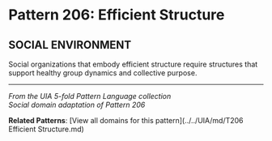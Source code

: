 # Pattern 206: Efficient Structure

## SOCIAL ENVIRONMENT

Social organizations that embody efficient structure require structures that support healthy group dynamics and collective purpose.

---

*From the UIA 5-fold Pattern Language collection*  
*Social domain adaptation of Pattern 206*

**Related Patterns**: [View all domains for this pattern](../../UIA/md/T206 Efficient Structure.md)
